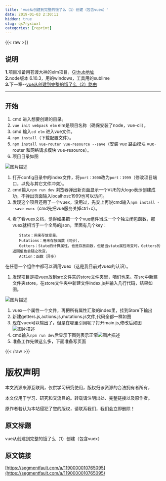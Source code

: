 ```yaml
---
title: 'vue从创建到完整的饿了么（1）创建（包含vuex）' 
date: 2019-01-03 2:30:11
hidden: true
slug: qs7ryxiwxl
categories: [reprint]
---
```


{{< raw >}}

                    
<h2 id="articleHeader0">说明</h2>
<p><strong>1.</strong>项目准备用苍渡大神的elm项目，<a href="https://github.com/bailicangdu/vue2-elm" rel="nofollow noreferrer" target="_blank">Github地址</a><br><strong>2.</strong>node版本 6.10.3，用的windows，工具用的sublime<br><strong>3.</strong>下一章--<a href="https://segmentfault.com/a/1190000010809989">vue从创建到完整的饿了么（2）路由</a></p>
<hr>
<h2 id="articleHeader1">开始</h2>
<ol>
<li>cmd 进入想要创建的目录。</li>
<li>
<code>vue init webpack elm</code>  elm是项目名称（确保安装了node，vue-cli）。</li>
<li>cmd 输入<code>cd elm</code> 进入vue文件。</li>
<li>
<code>npm install</code>（下载配置文件）。</li>
<li>
<code>npm install vue-router vue-resource --save</code>（安装 vue 路由模块 vue-router 和网络请求模块 vue-resource）。</li>
<li>项目目录如图</li>
</ol>
<p><span class="img-wrap"><img data-src="/img/bVTiiX?w=251&amp;h=338" src="https://static.alili.tech/img/bVTiiX?w=251&amp;h=338" alt="图片描述" title="图片描述" style="cursor: pointer; display: inline;"></span></p>
<ol>
<li>打开config目录中的index文件，将<code>port：3000</code>改为<code>port：1999</code>（修改项目端口，以免与其它文件冲突）。</li>
<li>cmd输入<code>npm run dev</code> 浏览器弹出新页面显示一个VUE的大logo表示创建成功，不弹出页面输入localhost:1999也可以访问。</li>
<li>发现这个项目还用了一个vuex，没用过，先安上再说cmd输入<code>npm install --save vuex</code>（cmd先把vue服务关掉ctrl+c）。</li>
<li>
<p>看了看vuex文档，觉得如果把一个个vue组件当成一个个独立闭包函数，那vuex就相当于一个全局的json，里面有几个key：</p>
<div class="widget-codetool" style="display:none;">
      <div class="widget-codetool--inner">
      <span class="selectCode code-tool" data-toggle="tooltip" data-placement="top" title="" data-original-title="全选"></span>
      <span type="button" class="copyCode code-tool" data-toggle="tooltip" data-placement="top" data-clipboard-text="   State：用来存放变量，
   Mutations：用来存放函数（同步），
   Getters：State的计算属性，也是存放函数，但是当state属性改变时，Getters的返回值也会随之改变，
   Action：函数（异步）" title="" data-original-title="复制"></span>
      <span type="button" class="saveToNote code-tool" data-toggle="tooltip" data-placement="top" title="" data-original-title="放进笔记"></span>
      </div>
      </div><pre class="hljs pf"><code>   State：用来存放变量，
   Mutations：用来存放函数（同步），
   Getters：State的计算属性，也是存放函数，但是当<span class="hljs-keyword">state</span>属性改变时，Getters的返回值也会随之改变，
   Action：函数（异步）</code></pre>
</li>
</ol>
<p>在任意一个组件中都可以调用vuex（这是我目前对vuex的认识）。</p>
<ol><li>发现项目是把vuex放到src文件夹的store文件夹里，咱们也来。在src中新建文件夹store，在store文件夹中新建文件index.js并输入几行代码，结果如图。</li></ol>
<p><span class="img-wrap"><img data-src="/img/bVTkpf?w=1027&amp;h=813" src="https://static.alili.tech/img/bVTkpf?w=1027&amp;h=813" alt="图片描述" title="图片描述" style="cursor: pointer; display: inline;"></span></p>
<ol>
<li>vuex一个属性一个文件，再把所有属性汇聚的index里，挂到Store下输出</li>
<li>新建getters.js,actions.js,mutations.js文件,代码全都一样如图 <span class="img-wrap"><img data-src="/img/bVTkBz?w=1027&amp;h=813" src="https://static.alili.tech/img/bVTkBz?w=1027&amp;h=813" alt="" title="" style="cursor: pointer; display: inline;"></span>
</li>
<li>现在vuex可以输出了，但是在哪里引用呢？打开main.js,修改后如图<span class="img-wrap"><img data-src="/img/bVTkCT?w=1027&amp;h=813" src="https://static.alili.tech/img/bVTkCT?w=1027&amp;h=813" alt="图片描述" title="图片描述" style="cursor: pointer; display: inline;"></span>
</li>
<li>cmd输入<code>npm run dev</code>后显示下图则表示正常<span class="img-wrap"><img data-src="/img/bVTkDd?w=997&amp;h=583" src="https://static.alili.tech/img/bVTkDd?w=997&amp;h=583" alt="图片描述" title="图片描述" style="cursor: pointer; display: inline;"></span>
</li>
<li>准备工作先做这么多，下面准备写页面</li>
</ol>

                
{{< /raw >}}

# 版权声明
本文资源来源互联网，仅供学习研究使用，版权归该资源的合法拥有者所有，

本文仅用于学习、研究和交流目的。转载请注明出处、完整链接以及原作者。

原作者若认为本站侵犯了您的版权，请联系我们，我们会立即删除！

## 原文标题
vue从创建到完整的饿了么（1）创建（包含vuex）

## 原文链接
[https://segmentfault.com/a/1190000010765095](https://segmentfault.com/a/1190000010765095)

